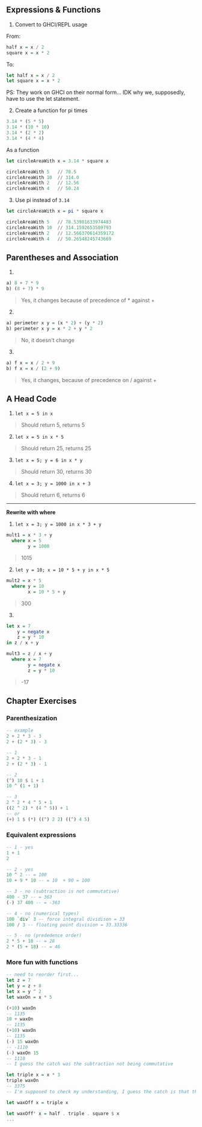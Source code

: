 ## Expressions & Functions

1. Convert to GHCI/REPL usage

From:
```haskell
half x = x / 2
square x = x * 2
```

To:

```haskell
let half x = x / 2
let square x = x * 2
```

PS: They work on GHCI on their normal form... IDK why we, supposedly, have to use the let statement.

2. Create a function for pi times

```haskell
3.14 * (5 * 5)
3.14 * (10 * 10)
3.14 * (2 * 2)
3.14 * (4 * 4)
```

As a function
```haskell
let circleAreaWith x = 3.14 * square x

circleAreaWith 5   // 78.5
circleAreaWith 10  // 314.0
circleAreaWith 2   // 12.56
circleAreaWith 4   // 50.24
```

3. Use pi instead of `3.14`

```haskell
let circleAreaWith x = pi * square x

circleAreaWith 5   // 78.53981633974483
circleAreaWith 10  // 314.1592653589793
circleAreaWith 2   // 12.566370614359172
circleAreaWith 4   // 50.26548245743669
```

## Parentheses and Association

1.
```haskell
a) 8 + 7 * 9
b) (8 + 7) * 9
```
> Yes, it changes because of precedence of * against +


2.
```haskell
a) perimeter x y = (x * 2) + (y * 2)
b) perimeter x y = x * 2 + y * 2
```
> No, it doesn't change

3.
```haskell
a) f x = x / 2 + 9
b) f x = x / (2 + 9)
```
> Yes, it changes, because of precedence on / against +

## A Head Code

1. `let x = 5 in x`
> Should return 5, returns 5

2. `let x = 5 in x * 5`
> Should return 25, returns 25

3. `let x = 5; y = 6 in x * y`
> Should return 30, returns 30

4. `let x = 3; y = 1000 in x + 3`
> Should return 6, returns 6

-----

**Rewrite with where**

1. `let x = 3; y = 1000 in x * 3 + y`

```haskell
mult1 = x * 3 + y
  where x = 5
        y = 1000
```
> 1015

2. `let y = 10; x = 10 * 5 + y in x * 5`

```haskell
mult2 = x * 5
  where y = 10
        x = 10 * 5 + y
```
> 300

3.

```haskell
let x = 7
    y = negate x
    z = y * 10
in z / x + y
```

```haskell
mult3 = z / x + y
  where x = 7
        y = negate x
        z = y * 10
```

> -17

## Chapter Exercises

### Parenthesization

```haskell
-- example
2 + 2 * 3 - 3
2 + (2 * 3) - 3

-- 1
2 + 2 * 3 - 1
2 + (2 * 3) - 1

-- 2
(^) 10 $ 1 + 1
10 ^ (1 + 1)

-- 3
2 ^ 2 * 4 ^ 5 + 1
((2 ^ 2) * (4 ^ 5)) + 1
-- or
(+) 1 $ (*) ((^) 2 2) ((^) 4 5)
```

### Equivalent expressions

```haskell
-- 1 - yes
1 + 1
2

-- 2 - yes
10 ^ 2 -- = 100
10 + 9 * 10 -- = 10  + 90 = 100

-- 3 - no (subtraction is not commutative)
400 - 37 -- = 363
(-) 37 400 -- = -363

-- 4 - no (numerical types)
100 `div` 3 -- force integral dividison = 33
100 / 3 -- floating point division = 33.33336

-- 5 - no (prededence order)
2 * 5 + 18 -- = 28
2 * (5 + 18) -- = 46
```

### More fun with functions
```haskell
-- need to reorder first...
let z = 7
let y = z + 8
let x = y ^ 2
let waxOn = x * 5

(+10) waxOn
-- 1135
10 + waxOn
-- 1135
(+10) waxOn
-- 1135
(-) 15 waxOn
-- -1110
(-) waxOn 15
-- 1110
-- I guess the catch was the subtraction not being commutative

let triple x = x * 3
triple waxOn
-- 3375
-- I'm supposed to check my understanding, I guess the catch is that the x on the triple scope is independent of the global x, since the lexical scope changed, triple uses a local x and not the global one, whereas waxOn uses the one defined on prelude

let waxOff x = triple x

let waxOff' x = half . triple . square $ x
...
```
